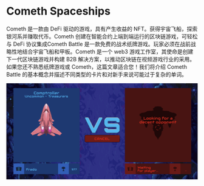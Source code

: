 # Cometh Spaceships

Cometh 是一款由 DeFi 驱动的游戏，具有产生收益的 NFT。获得宇宙飞船，探索银河系并赚取代币。Cometh 创建在智能合约上端到端运行的区块链游戏，可轻松与 DeFi 协议集成Cometh Battle 是一款免费的战术纸牌游戏。玩家必须在战前战略性地结合宇宙飞船和甲板。Cometh 是一个 web3 游戏工作室，其使命是创建下一代区块链游戏并构建 B2B 解决方案，以推动区块链在视频游戏行业的采用。如果您还不熟悉纸牌游戏或 Cometh，这篇文章适合您！我们将介绍 Cometh Battle 的基本概念并描述不同类型的卡片和对新手来说可能过于复杂的单词。

![nft](1.png)
